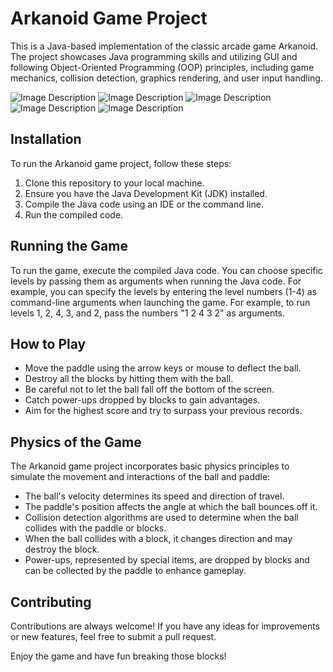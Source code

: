 
# Arkanoid Game Project

This is a Java-based implementation of the classic arcade game Arkanoid. The project showcases Java programming skills and utilizing GUI and following Object-Oriented Programming (OOP) principles, including game mechanics, collision detection, graphics rendering, and user input handling.

<img src="images/image.png" alt="Image Description">

<img src="images/image.png" alt="Image Description">

<img src="images/image.png" alt="Image Description">

<img src="images/image.png" alt="Image Description">

<img src="images/image.png" alt="Image Description">

## Installation

To run the Arkanoid game project, follow these steps:

1.  Clone this repository to your local machine.
2.  Ensure you have the Java Development Kit (JDK) installed.
3.  Compile the Java code using an IDE or the command line.
4.  Run the compiled code.

## Running the Game

To run the game, execute the compiled Java code. You can choose specific levels by passing them as arguments when running the Java code. For example, you can specify the levels by entering the level numbers (1-4) as command-line arguments when launching the game. For example, to run levels 1, 2, 4, 3, and 2, pass the numbers "1 2 4 3 2" as arguments.

## How to Play

-   Move the paddle using the arrow keys or mouse to deflect the ball.
-   Destroy all the blocks by hitting them with the ball.
-   Be careful not to let the ball fall off the bottom of the screen.
-   Catch power-ups dropped by blocks to gain advantages.
-   Aim for the highest score and try to surpass your previous records.

## Physics of the Game

The Arkanoid game project incorporates basic physics principles to simulate the movement and interactions of the ball and paddle:

-   The ball's velocity determines its speed and direction of travel.
-   The paddle's position affects the angle at which the ball bounces off it.
-   Collision detection algorithms are used to determine when the ball collides with the paddle or blocks.
-   When the ball collides with a block, it changes direction and may destroy the block.
-   Power-ups, represented by special items, are dropped by blocks and can be collected by the paddle to enhance gameplay.

## Contributing

Contributions are always welcome! If you have any ideas for improvements or new features, feel free to submit a pull request.

Enjoy the game and have fun breaking those blocks!
